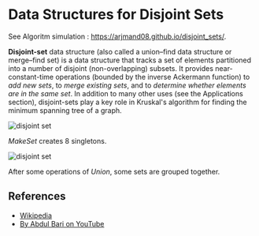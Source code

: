 # Data Structures for Disjoint Sets

See Algoritm simulation : https://arjmand08.github.io/disjoint_sets/. 


**Disjoint-set** data structure (also called a union–find data structure or merge–find set) is a data 
structure that tracks a set of elements partitioned into a number of disjoint (non-overlapping) subsets. 
It provides near-constant-time operations (bounded by the inverse Ackermann function) to *add new sets*, 
to *merge existing sets*, and to *determine whether elements are in the same set*. 
In addition to many other uses (see the Applications section), disjoint-sets play a key role in Kruskal's algorithm for finding the minimum spanning tree of a graph.

![disjoint set](https://upload.wikimedia.org/wikipedia/commons/6/67/Dsu_disjoint_sets_init.svg)

*MakeSet* creates 8 singletons.

![disjoint set](https://upload.wikimedia.org/wikipedia/commons/a/ac/Dsu_disjoint_sets_final.svg)

After some operations of *Union*, some sets are grouped together.

## References

- [Wikipedia](https://en.wikipedia.org/wiki/Disjoint-set_data_structure)
- [By Abdul Bari on YouTube](https://www.youtube.com/watch?v=wU6udHRIkcc&index=14&t=0s&list=PLLXdhg_r2hKA7DPDsunoDZ-Z769jWn4R8)
